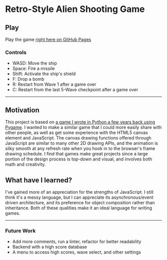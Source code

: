 # Retro-Style Alien Shooting Game

## Play
Play the game [right here on GitHub Pages](https://jpritcha3-14.github.io/shooting-game-js/)

### Controls 
- WASD: Move the ship
- Space: Fire a missile
- Shift: Activate the ship's shield
- F: Drop a bomb
- R: Restart from Wave 1 after a game over
- C: Restart from the last 5-Wave checkpoint after a game over 

___

## Motivation
This project is based on [a game I wrote in Python a few years back using Pygame](https://github.com/jpritcha3-14/shooting-game).  I wanted to make a similar game that I could more easily share with other people, as well as get some experience with the HTML5 canvas element and JavaScript.  The canvas drawing functions offered through JavaScript are similar to many other 2D drawing APIs, and the animation is silky smooth at any refresh rate when you hook in to the browser's frame drawing schedule.  I find that games make great projects since a large portion of the design process is top-down and visual, and involves both math and creativity.

## What have I learned?
I've gained more of an appreciation for the strengths of JavaScript.  I still think it's a messy language, but I can appreciate its asynchronous/event driven architecture, and its preference for object composition rather than inheritance.  Both of these qualities make it an ideal language for writing games.

___

### Future Work
- Add more comments, run a linter, refactor for better readability
- Backend with a high score database
- A menu to access high scores, wave select, and other settings